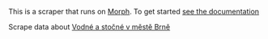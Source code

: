 This is a scraper that runs on [Morph](https://morph.io). To get started [see the documentation](https://morph.io/documentation)

Scrape data about [Vodné a stočné v městě Brně](http://www.bvk.cz/zakaznikum/cenik/)

